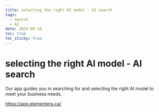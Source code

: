 ```yaml
---
title: selecting the right AI model - AI search
tags:
  - Search
  - AI
date: 2024-09-18
toc: true
toc_sticky: true
---
```

# selecting the right AI model - AI search

Our app guides you in searching for and selecting the right AI model to meet your business needs.

https://app.elementera.ca/
